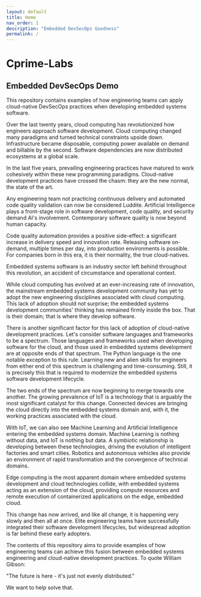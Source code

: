 ```yaml
---
layout: default
title: Home
nav_order: 1
description: "Embedded DevSecOps Goodness"
permalink: /
---
```


# Cprime-Labs

## Embedded DevSecOps Demo

This repository contains examples of how engineering teams can apply cloud-native DevSecOps practices when developing embedded systems software.

Over the last twenty years, cloud computing has revolutionized how engineers approach software development. Cloud computing changed many paradigms and turned technical constraints upside down. Infrastructure became disposable, computing power available on demand and billable by the second. Software dependencies are now distributed ecosystems at a global scale.

In the last five years, prevailing engineering practices have matured to work cohesively within these new programming paradigms. Cloud-native development practices have crossed the chasm: they are the new normal, the state of the art.

Any engineering team not practicing continuous delivery and automated code quality validation can now be considered Luddite. Artificial Intelligence plays a front-stage role in software development, code quality, and security demand AI's involvement. Contemporary software quality is now beyond human capacity.

Code quality automation provides a positive side-effect: a significant increase in delivery speed and innovation rate. Releasing software on-demand, multiple times per day, into production environments is possible. For companies born in this era, it is their normality, the true cloud-natives.

Embedded systems software is an industry sector left behind throughout this revolution, an accident of circumstance and operational context.

While cloud computing has evolved at an ever-increasing rate of innovation, the mainstream embedded systems development community has yet to adopt the new engineering disciplines associated with cloud computing. This lack of adoption should not surprise; the embedded systems development communities' thinking has remained firmly inside the box. That is their domain; that is where they develop software.

There is another significant factor for this lack of adoption of cloud-native development practices. Let's consider software languages and frameworks to be a spectrum. Those languages and frameworks used when developing software for the cloud, and those used in embedded systems development are at opposite ends of that spectrum. The Python language is the one notable exception to this rule. Learning new and alien skills for engineers from either end of this spectrum is challenging and time-consuming. Still, it is precisely this that is required to modernize the embedded systems software development lifecycle.

The two ends of the spectrum are now beginning to merge towards one another. The growing prevalence of IoT is a technology that is arguably the most significant catalyst for this change. Connected devices are bringing the cloud directly into the embedded systems domain and, with it, the working practices associated with the cloud.

With IoT, we can also see Machine Learning and Artificial Intelligence entering the embedded systems domain. Machine Learning is nothing without data, and IoT is nothing but data. A symbiotic relationship is developing between these technologies, driving the evolution of intelligent factories and smart cities. Robotics and autonomous vehicles also provide an environment of rapid transformation and the convergence of technical domains.

Edge computing is the most apparent domain where embedded systems development and cloud technologies collide, with embedded systems acting as an extension of the cloud, providing compute resources and remote execution of containerized applications on the edge, embedded cloud.

This change has now arrived, and like all change, it is happening very slowly and then all at once. Elite engineering teams have successfully integrated their software development lifecycles, but widespread adoption is far behind these early adopters.

The contents of this repository aims to provide examples of how engineering teams can achieve this fusion between embedded systems engineering and cloud-native development practices. To quote William Gibson:

"The future is here - it's just not evenly distributed."

We want to help solve that.
